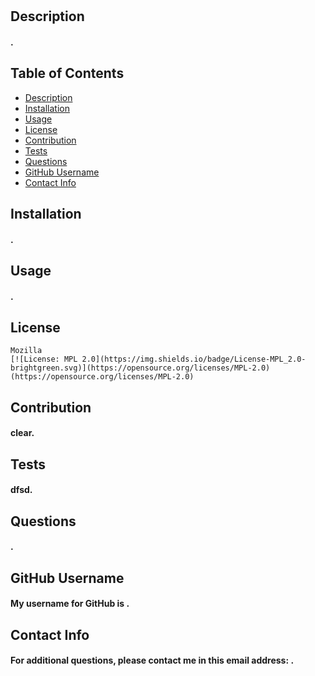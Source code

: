 # 
  ## Description
  #### .
  ## Table of Contents
  * [Description](#description)
  * [Installation](#installation)
  * [Usage](#usage)
  * [License](#license)
  * [Contribution](#contribution)
  * [Tests](#tests)
  * [Questions](#questions)
  * [GitHub Username](#github-username)
  * [Contact Info](#contact-info)

  ## Installation
  #### .
  ## Usage
  #### .
  ## License
  
    Mozilla
    [![License: MPL 2.0](https://img.shields.io/badge/License-MPL_2.0-brightgreen.svg)](https://opensource.org/licenses/MPL-2.0)
    (https://opensource.org/licenses/MPL-2.0)
    
  ## Contribution
  #### clear.
  ## Tests
  #### dfsd.
  ## Questions
  #### .
  ## GitHub Username 
  #### My username for GitHub is .
  ## Contact Info
  #### For additional questions, please contact me in this email address: .
